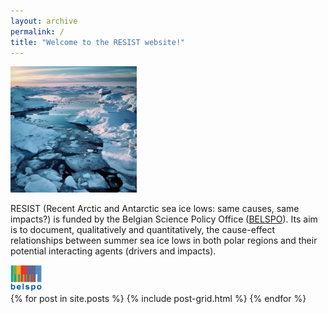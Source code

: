 ```yaml
---
layout: archive
permalink: /
title: "Welcome to the RESIST website!"
---
```


<img src="/images/seaice.png" alt="Sea ice"  width="40%"> 

RESIST (Recent Arctic and Antarctic sea ice lows: same causes, same impacts?) is funded by the Belgian Science Policy Office ([BELSPO](https://www.belspo.be/belspo/index_en.stm)). Its aim is to document, qualitatively and quantitatively, the cause-effect relationships between summer sea ice lows in both polar regions and their potential interacting agents (drivers and impacts).

<img src="/images/BELSPO_logo.jpg" height="10%" width="10%"> 

<div class="tiles">
{% for post in site.posts %}
	{% include post-grid.html %}
{% endfor %}
</div><!-- /.tiles -->
